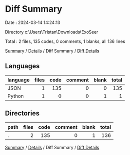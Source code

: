 # Diff Summary

Date : 2024-03-14 14:24:13

Directory c:\\Users\\Tristan\\Downloads\\ExoSeer

Total : 2 files,  135 codes, 0 comments, 1 blanks, all 136 lines

[Summary](results.md) / [Details](details.md) / Diff Summary / [Diff Details](diff-details.md)

## Languages
| language | files | code | comment | blank | total |
| :--- | ---: | ---: | ---: | ---: | ---: |
| JSON | 1 | 135 | 0 | 0 | 135 |
| Python | 1 | 0 | 0 | 1 | 1 |

## Directories
| path | files | code | comment | blank | total |
| :--- | ---: | ---: | ---: | ---: | ---: |
| . | 2 | 135 | 0 | 1 | 136 |

[Summary](results.md) / [Details](details.md) / Diff Summary / [Diff Details](diff-details.md)